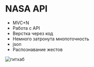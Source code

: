 # NASA API

- MVC+N
- Работа с API
- Верстка через код 
- Немного затронута мнопоточность 
- json
- Распознавание жестов 

![гитхаб](https://user-images.githubusercontent.com/60622982/104936786-0c4d8f80-59be-11eb-8134-b18d1546c811.gif)


